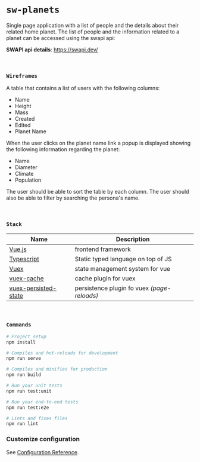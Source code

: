 # `sw-planets`
Single page application with a list of people and the details about their related
home planet. The list of people and the information related to a planet can be
accessed using the swapi api:

__SWAPI api details__: https://swapi.dev/

&nbsp;

### `Wireframes`
A table that contains a list of users with the following columns:

- Name
- Height
- Mass
- Created
- Edited
- Planet Name

When the user clicks on the planet name link a popup is displayed showing
the following information regarding the planet:

- Name
- Diameter
- Climate
- Population

The user should be able to sort the table by each column. The user should
also be able to filter by searching the persona's name.

&nbsp;

### `Stack`
| Name | Description |
| ---- | ----------- |
| [Vue.js](https://vuejs.org/) | frontend framework |
| [Typescript](https://www.typescriptlang.org/) | Static typed language on top of JS |
| [Vuex](https://vuex.vuejs.org/) | state management system for vue |
| [vuex-cache](https://github.com/superwf/vuex-cache) | cache plugin for vuex |
| [vuex-persisted-state](https://github.com/robinvdvleuten/vuex-persistedstate) | persistence plugin fo vuex _(page-reloads)_ |

&nbsp;

### `Commands`

```sh
# Project setup
npm install
```

```sh
# Compiles and hot-reloads for development
npm run serve
```

```sh
# Compiles and minifies for production
npm run build
```

```sh
# Run your unit tests
npm run test:unit
```

```sh
# Run your end-to-end tests
npm run test:e2e
```

```sh
# Lints and fixes files
npm run lint
```

### Customize configuration
See [Configuration Reference](https://cli.vuejs.org/config/).
